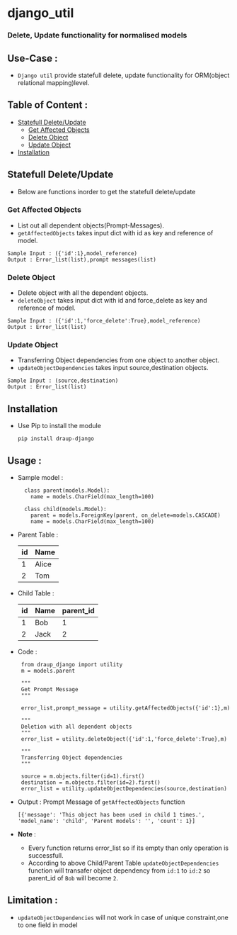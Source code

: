 # django_util
### Delete, Update functionality for normalised models


## Use-Case : 

  * `Django util` provide statefull delete, update functionality for ORM(object relational mapping)level.
  
## Table of Content :
  
  * [Statefull Delete/Update](#statefull)
     * [Get Affected Objects](#get-affected-objects)
     * [Delete Object](#delete-object)
     * [Update Object](#update-object)
  * [Installation](#installation)


## Statefull Delete/Update
  * Below are functions inorder to get the statefull delete/update
 
  ### Get Affected Objects
   * List out all dependent objects(Prompt-Messages).
   * `getAffectedObjects` takes input dict with id as key and reference of model.
   
   ```
   Sample Input : ({'id':1},model_reference)
   Output : Error_list(list),prompt messages(list)
   ```
   
  ### Delete Object
   * Delete object with all the dependent objects. 
   * `deleteObject` takes input dict with id and force_delete as key and reference of model.
   
   ```
   Sample Input : ({'id':1,'force_delete':True},model_reference)
   Output : Error_list(list)
   ```
   
  ### Update Object 
   * Transferring Object dependencies from one object to another object.
   * `updateObjectDependencies` takes input source,destination objects.
   
   ```
   Sample Input : (source,destination)
   Output : Error_list(list)
   ```

## Installation
  * Use Pip to install the module
  
    ```
    pip install draup-django
    ```
    
## Usage :
  * Sample model : 
      
          class parent(models.Model):
            name = models.CharField(max_length=100)
            
          class child(models.Model):
            parent = models.ForeignKey(parent, on_delete=models.CASCADE) 
            name = models.CharField(max_length=100)
      
  *  Parent Table :
  
     | id     | Name      |
     | ------ | --------- |
     |  1     |  Alice    |
     |  2     |  Tom      |
  
 * Child Table :
  
     | id          | Name       |  parent_id    |
     | ----------- |  --------- |-------------- |
     |  1          |  Bob       |     1         |
     |  2          |  Jack      |     2         | 

  
  * Code :
         
         from draup_django import utility
         m = models.parent

         """
         Get Prompt Message
         """

         error_list,prompt_message = utility.getAffectedObjects({'id':1},m)

         """
         Deletion with all dependent objects
         """
         error_list = utility.deleteObject({'id':1,'force_delete':True},m)

         """
         Transferring Object dependencies
         """

         source = m.objects.filter(id=1).first()
         destination = m.objects.filter(id=2).first()
         error_list = utility.updateObjectDependencies(source,destination)
         
  * Output :
        Prompt Message of `getAffectedObjects` function
        
        [{'message': 'This object has been used in child 1 times.', 'model_name': 'child', 'Parent models': '', 'count': 1}] 
         
  * **Note** : 
       -  Every function returns error_list so if its empty than only operation is successfull. 
       -  According to above Child/Parent Table `updateObjectDependencies` function will transafer object dependency from `id:1` to `id:2` so parent_id of `Bob` will become `2`. 
   
## Limitation :
   * `updateObjectDependencies` will not work in case of unique constraint,one to one field in model
   
